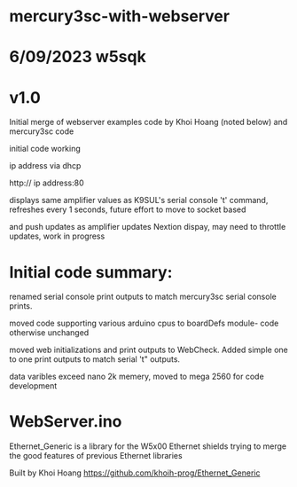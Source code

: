 # mercury3sc-with-webserver

# 6/09/2023 w5sqk
# v1.0 
Initial merge of webserver examples code by Khoi Hoang (noted below) and mercury3sc code

initial code working

ip address via dhcp 

http:// ip address:80
  
  displays same amplifier values as K9SUL's serial console 't' command, refreshes every 1 seconds, future effort to move to socket based 
  
  and push updates as amplifier updates Nextion dispay, may need to throttle updates, work in progress
  
# Initial code summary: 
       
  renamed serial console print outputs to match mercury3sc  serial console prints.
  
  moved code supporting various arduino cpus to boardDefs module- code otherwise unchanged
  
  moved web initializations and print outputs to WebCheck. Added simple one to one print outputs to match serial 't" outputs.
  
  data varibles exceed nano 2k memery, moved to mega 2560 for code development
  
  
  # WebServer.ino

  Ethernet_Generic is a library for the W5x00 Ethernet shields trying to merge the good features of
  previous Ethernet libraries

  Built by Khoi Hoang https://github.com/khoih-prog/Ethernet_Generic
